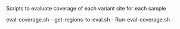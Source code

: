 Scripts to evaluate coverage of each variant site for each sample

eval-coverage.sh	-
get-regions-to-eval.sh  -
Run-eval-coverage.sh    - 
